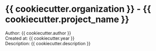 # {{ cookiecutter.organization }} - {{ cookiecutter.project_name }}
Author: {{ cookiecutter.author }}  
Created at: {{ cookiecutter.year }}  
Description: {{ cookiecutter.description }}